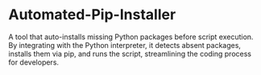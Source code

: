 # Automated-Pip-Installer
A tool that auto-installs missing Python packages before script execution. By integrating with the Python interpreter, it detects absent packages, installs them via pip, and runs the script, streamlining the coding process for developers.
